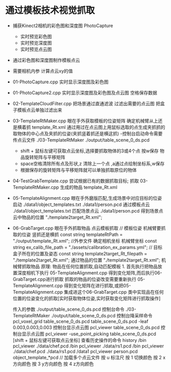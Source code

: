 # 通过模板技术视觉抓取

- 捕获Kinect2相机的彩色图和深度图 PhotoCapture
    - 实时预览彩色图
    - 实时预览深度图
    - 实时预览点云图

- 通过彩色图和深度图制作模板点云
- 需要相机内参 计算点云xy的值
- 01-PhotoCapture.cpp 实时显示深度图及彩色图  
- 01-PhotoCapture2.cpp 实时显示深度图及彩色图及点云图 空格保存数据
- 02-TemplateCloudFilter.cpp 把场景通过直通滤波 过滤出需要的点云图 把盒子模板点云单独过滤出来
- 03-TemplateRtMaker.cpp 眼在手外获取模板的位姿矩阵 确定机械臂从上还是横着抓 template_Rt.xml
    通过用过在点云图上用鼠标选取的点生成夹抓抓的取物体的中心点及夹抓的位姿(夹抓竖着抓还是横这抓)
  -控制台启动命令需要传点云文件  ./03-TemplateRtMaker ./output/table_scene_0_ds.pcd
  - shift + 鼠标左键可获取点云坐标,选择要抓取物体的3或4个点 按w保存 物品旋转矩阵与平移矩阵
  - space空格清除所有点及形状,z 清除上一个点 ,a通过点绘制坐标系,w保存
  - 根据保存的旋转矩阵与平移矩阵就可以单独抓取原位的物体
- 04-TestGrabTemplate.cpp  尝试根据已有的数据抓取目标; 抓取 03-TemplateRtMaker.cpp 生成的物品 template_Rt.xml

- 05-TemplateAlignment.cpp 眼在手外磨版匹配,生成场景中对应目标的位姿 启动 ./data1/object_templates.txt ./data1/person.pcd
  通过模板点云 ./data1/object_templates.txt 匹配场景点云 ./data1/person.pcd
  得到场景点云中物品的位置  "./template2target_Rt.xml";
- 06-GrabTarget.cpp  眼在手外抓取物品  点云模板抓取
     // 模板位姿 机械臂要抓取的位姿  竖抓还是横抓
    const string templateRtPath = "./output/template_Rt.xml";
    //外参文件 确定相机坐标 机械臂坐标
    const string ex_calib_file_path = "./assets/calibration_ex_params.yml";
    // 目标盒子所在的位置及姿态
    const string template2target_Rt_filepath = "./template2target_Rt.xml";
    通过物品的位置 "./template2target_Rt.xml"; 机械臂抓取物品
    原理:
    物品在任何位置抓取,自动匹配模板 1. 首先执行把物品放置深度相机下执行 05-TemplateAlignment.cpp 得到变化矩阵,而后执行06-GrabTarget.cpp进行抓取
    抓取的物品的位姿改变需要重新执行 05-TemplateAlignment.cpp 得到变化矩阵在进行抓取,或把05-TemplateAlignment.cpp 集成进这个06-GrabTarget.cpp
    类中实现品在任何位置的位姿变化的抓取[实时获取物体位姿,实时获取变化矩阵进行抓取操作]


     传入的参数  ./output/table_scene_0_ds.pcd
     控制台命令  ./03-TemplateRtMaker ./output/table_scene_0_ds.pcd
     控制台降采样命令 pcl_voxel_grid table_scene_0_ds.pcd table_scene_0_ds.pcd -leaf   0.003,0.003,0.003
     控制台显示点云图 pcl_viewer table_scene_0_ds.pcd
     控制台显示点云图 pcl_viewer -use_point_picking table_scene_0_ds.pcd    [shift + 鼠标左键可获取点云坐标]
     查看历史操作的命令 history
     /bin pcl_viewer ./data/chef.pcd
     /bin pcl_viewer ./data/rs1.pcd
     /bin pcl_viewer ./data/chef.pcd ./data/rs1.pcd
     /data1  pcl_viewer person.pcd object_template_*pcd  // 加载多个点云文件
     按 u 标注尺
     按 1 切换颜色
     按 2 x方向颜色
     按 3 y方向颜色
     按 4 z方向颜色


​     
​     
